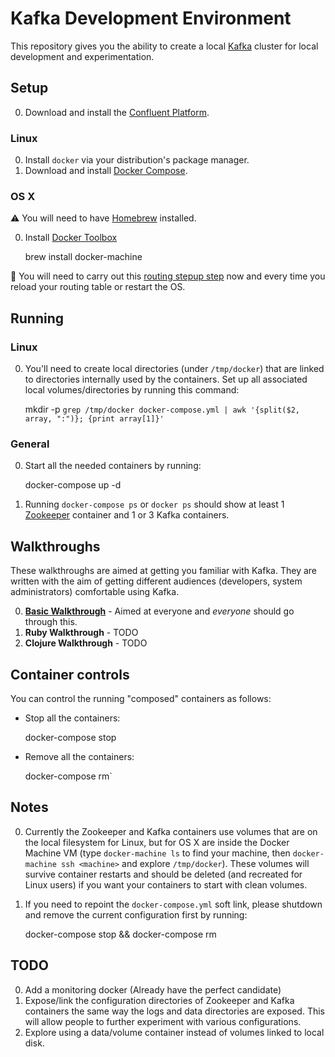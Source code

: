 # Kafka Development Environment

This repository gives you the ability to create a local [Kafka][kafka] cluster
for local development and experimentation.

##  Setup

0. Download and install the [Confluent Platform][confluent-platform].

### Linux

0. Install `docker` via your distribution's package manager.
0. Download and install [Docker Compose][docker-compose].

### OS X

:warning: You will need to have [Homebrew][homebrew] installed.

0. Install [Docker Toolbox][docker-toolbox]

    brew install docker-machine

:memo: You will need to carry out this [routing stepup step](./OSX-Routing.md)
now and every time you reload your routing table or restart the OS.

## Running

### Linux

0. You'll need to create local directories (under `/tmp/docker`) that are linked
   to directories internally used by the containers. Set up all associated local
   volumes/directories by running this command:

    mkdir -p `grep /tmp/docker docker-compose.yml | awk '{split($2, array, ":")}; {print array[1]}'`

### General

0. Start all the needed containers by running:

    docker-compose up -d

0. Running `docker-compose ps` or `docker ps` should show at least 1
   [Zookeeper][zookeeper] container and 1 or 3 Kafka containers.

##  Walkthroughs

These walkthroughs are aimed at getting you familiar with Kafka. They are
written with the aim of getting different audiences (developers, system
administrators) comfortable using Kafka.

0. [**Basic Walkthrough**](./walkthroughs/basic_walkthrough/README.md) - Aimed at everyone and *everyone* should go through this.
0. **Ruby Walkthrough** - TODO
0. **Clojure Walkthrough** - TODO

## Container controls

You can control the running "composed" containers as follows:

* Stop all the containers:

    docker-compose stop

* Remove all the containers:

    docker-compose rm`

##  Notes

0. Currently the Zookeeper and Kafka containers use volumes that are on the
   local filesystem for Linux, but for OS X are inside the Docker Machine VM
   (type `docker-machine ls` to find your machine, then `docker-machine ssh
   <machine>` and explore `/tmp/docker`). These volumes will survive container
   restarts and should be deleted (and recreated for Linux users) if you want
   your containers to start with clean volumes.
0. If you need to repoint the `docker-compose.yml` soft link, please shutdown
   and remove the current configuration first by running:

    docker-compose stop && docker-compose rm

##  TODO

0. Add a monitoring docker (Already have the perfect candidate)
0. Expose/link the configuration directories of Zookeeper and Kafka containers
   the same way the logs and data directories are exposed. This will allow
   people to further experiment with various configurations.
0. Explore using a data/volume container instead of volumes linked to local disk.

[confluent-platform]: http://www.confluent.io/developer#download
[docker-compose]: http://docs.docker.com/compose/install/
[docker-toolbox]: https://www.docker.com/docker-toolbox
[homebrew]: http://brew.sh
[kafka]: http://kafka.apache.org
[zookeeper]: http://zookeeper.apache.org/
